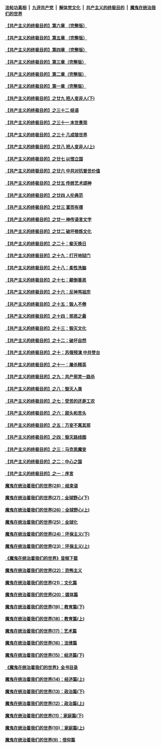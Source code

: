 ####  [法轮功真相](../../../../basic/blob/master/README.md?t=05080331) &nbsp;|&nbsp; [九评共产党](../../../../9ping.md/blob/master/README.md?t=05080331) &nbsp;|&nbsp; [解体党文化](../../../../jtdwh.md/blob/master/README.md?t=05080331)  &nbsp;|&nbsp; [共产主义的终极目的](../../../../gczydzjmd.md/blob/master/README.md?t=05080331) &nbsp;|&nbsp; [魔鬼在统治我们的世界](../../../../mgztzwmdsj.md/blob/master/README.md?t=05080331) 

#### [【共产主义的终极目的】第六章 （完整版）](../pages/nsc422/n11428913.md?t=05080331) 

#### [【共产主义的终极目的】第五章 （完整版）](../pages/nsc422/n11428912.md?t=05080331) 

#### [【共产主义的终极目的】第四章 （完整版）](../pages/nsc422/n11428907.md?t=05080331) 

#### [【共产主义的终极目的】第三章（完整版）](../pages/nsc422/n11428848.md?t=05080331) 

#### [【共产主义的终极目的】第二章（完整版）](../pages/nsc422/n11428831.md?t=05080331) 

#### [【共产主义的终极目的】第一章（完整版）](../pages/nsc422/n11417651.md?t=05080331) 

#### [【共产主义的终极目的】之廿九 把人变非人(下)](../pages/nsc422/n11344140.md?t=05080331) 

#### [【共产主义的终极目的】之三十二 结语](../pages/nsc422/n11360535.md?t=05080331) 

#### [【共产主义的终极目的】之三十一 末世景观](../pages/nsc422/n11351129.md?t=05080331) 

#### [【共产主义的终极目的】之三十 几成狼世界](../pages/nsc422/n11348280.md?t=05080331) 

#### [【共产主义的终极目的】之廿八 把人变非人(上)](../pages/nsc422/n11340492.md?t=05080331) 

#### [【共产主义的终极目的】之廿七 以恨立国](../pages/nsc422/n11336944.md?t=05080331) 

#### [【共产主义的终极目的】之廿六 中共对抗普世价值](../pages/nsc422/n11324785.md?t=05080331) 

#### [【共产主义的终极目的】之廿五 传统艺术颂神](../pages/nsc422/n11296396.md?t=05080331) 

#### [【共产主义的终极目的】之廿四 人伦典范](../pages/nsc422/n11296397.md?t=05080331) 

#### [【共产主义的终极目的】之廿三 富而有德](../pages/nsc422/n11283598.md?t=05080331) 

#### [【共产主义的终极目的】之廿一 神传语言文字](../pages/nsc422/n11263265.md?t=05080331) 

#### [【共产主义的终极目的】之廿二 破坏修炼文化](../pages/nsc422/n11245728.md?t=05080331) 

#### [【共产主义的终极目的】之二十：偷天换日](../pages/nsc422/n11238846.md?t=05080331) 

#### [【共产主义的终极目的】之十九：打开地狱门](../pages/nsc422/n11206376.md?t=05080331) 

#### [【共产主义的终极目的】之十八：柔性洗脑](../pages/nsc422/n11199994.md?t=05080331) 

#### [【共产主义的终极目的】之十七：颠倒善恶](../pages/nsc422/n11179782.md?t=05080331) 

#### [【共产主义的终极目的】之十六：反神骂祖宗](../pages/nsc422/n11166798.md?t=05080331) 

#### [【共产主义的终极目的】之十五：毁人不倦](../pages/nsc422/n11166792.md?t=05080331) 

#### [【共产主义的终极目的】之十四：邪恶之最](../pages/nsc422/n11150249.md?t=05080331) 

#### [【共产主义的终极目的】之十三：毁灭文化](../pages/nsc422/n11135227.md?t=05080331) 

#### [【共产主义的终极目的】之十二：破坏自然](../pages/nsc422/n11135214.md?t=05080331) 

#### [【共产主义的终极目的】之十：苏俄预演 中共登台](../pages/nsc422/n11118424.md?t=05080331) 

#### [【共产主义的终极目的】之十一：屠杀精英](../pages/nsc422/n11118442.md?t=05080331) 

#### [【共产主义的终极目的】之九：共产邪灵一路杀](../pages/nsc422/n11114139.md?t=05080331) 

#### [【共产主义的终极目的】之八：毁灭人类](../pages/nsc422/n11108503.md?t=05080331) 

#### [【共产主义的终极目的】之七：受苦的还是工农](../pages/nsc422/n11101809.md?t=05080331) 

#### [【共产主义的终极目的】之六：甜头和苦头](../pages/nsc422/n11096971.md?t=05080331) 

#### [【共产主义的终极目的】之五：万变不离其邪](../pages/nsc422/n11091285.md?t=05080331) 

#### [【共产主义的终极目的】之四：毁灭路线图](../pages/nsc422/n11086284.md?t=05080331) 

#### [【共产主义的终极目的】之三：马克思魔变](../pages/nsc422/n11061941.md?t=05080331) 

#### [【共产主义的终极目的】之二：中心之国](../pages/nsc422/n11047728.md?t=05080331) 

#### [【共产主义的终极目的】之一：序言](../pages/nsc422/n11086077.md?t=05080331) 

#### [魔鬼在统治着我们的世界(28)：结束语](../pages/nsc422/n10936246.md?t=05080331) 

#### [魔鬼在统治着我们的世界(27)：全球野心(下)](../pages/nsc422/n10928319.md?t=05080331) 

#### [魔鬼在统治着我们的世界(26)：全球野心(上)](../pages/nsc422/n10900318.md?t=05080331) 

#### [魔鬼在统治着我们的世界(25)：全球化](../pages/nsc422/n10788205.md?t=05080331) 

#### [魔鬼在统治着我们的世界(24)：环保主义(下)](../pages/nsc422/n10695307.md?t=05080331) 

#### [魔鬼在统治着我们的世界(23)：环保主义(上)](../pages/nsc422/n10688613.md?t=05080331) 

#### [《魔鬼在统治着我们的世界》音频下载](../pages/nsc422/n10635553.md?t=05080331) 

#### [魔鬼在统治着我们的世界(22)：恐怖主义](../pages/nsc422/n10614727.md?t=05080331) 

#### [魔鬼在统治着我们的世界(21)：文化篇](../pages/nsc422/n10597706.md?t=05080331) 

#### [魔鬼在统治着我们的世界(20)：媒体篇](../pages/nsc422/n10586579.md?t=05080331) 

#### [魔鬼在统治着我们的世界(19)：教育篇(下)](../pages/nsc422/n10564808.md?t=05080331) 

#### [魔鬼在统治着我们的世界(18)：教育篇(上)](../pages/nsc422/n10526970.md?t=05080331) 

#### [魔鬼在统治着我们的世界(17)：艺术篇](../pages/nsc422/n10499093.md?t=05080331) 

#### [魔鬼在统治着我们的世界(16)：法律篇](../pages/nsc422/n10485969.md?t=05080331) 

#### [魔鬼在统治着我们的世界(15)：经济篇(下)](../pages/nsc422/n10469975.md?t=05080331) 

#### [《魔鬼在统治着我们的世界》全书目录](../pages/nsc422/n10464261.md?t=05080331) 

#### [魔鬼在统治着我们的世界(14)：经济篇(上)](../pages/nsc422/n10457370.md?t=05080331) 

#### [魔鬼在统治着我们的世界(13)：政治篇(下)](../pages/nsc422/n10448270.md?t=05080331) 

#### [魔鬼在统治着我们的世界(12)：政治篇(上)](../pages/nsc422/n10444576.md?t=05080331) 

#### [魔鬼在统治着我们的世界(11)：家庭篇(下)](../pages/nsc422/n10440961.md?t=05080331) 

#### [魔鬼在统治着我们的世界(10)：家庭篇(上)](../pages/nsc422/n10435448.md?t=05080331) 

#### [魔鬼在统治着我们的世界(9)：信仰篇](../pages/nsc422/n10432159.md?t=05080331) 

